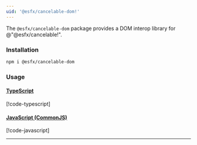 ```yaml
---
uid: '@esfx/cancelable-dom!'
---
```


The `@esfx/cancelable-dom` package provides a DOM interop library for @"@esfx/cancelable!".

### Installation

```sh
npm i @esfx/cancelable-dom
```

### Usage

#### [TypeScript](#tab/ts)
[!code-typescript[](../examples/usage.ts)]
#### [JavaScript (CommonJS)](#tab/js)
[!code-javascript[](../examples/usage.js)]
***
